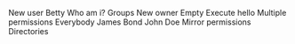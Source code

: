 New user Betty
Who am i?
Groups
New owner
Empty
Execute hello
Multiple permissions
Everybody
James Bond
John Doe
Mirror permissions
Directories
